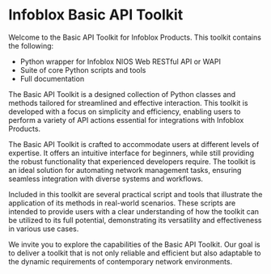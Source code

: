 # **Infoblox Basic API Toolkit**

Welcome to the Basic API Toolkit for Infoblox Products. This toolkit contains the following:

* Python wrapper for Infoblox NIOS Web RESTful API or WAPI
* Suite of core Python scripts and tools
* Full documentation

The Basic API Toolkit is a designed collection of Python classes and methods tailored for 
streamlined and effective interaction. This toolkit is developed with a focus on simplicity and
efficiency, enabling users to perform a variety of API actions essential for integrations with 
Infoblox Products.

The Basic API Toolkit is crafted to accommodate users at different levels of expertise. It offers an 
intuitive interface for beginners, while still providing the robust functionality that experienced 
developers require. The toolkit is an ideal solution for automating network management tasks, 
ensuring seamless integration with diverse systems and workflows.

Included in this toolkit are several practical script and tools that illustrate the application 
of its methods in real-world scenarios. These scripts are intended to provide users with a clear 
understanding of how the toolkit can be utilized to its full potential, demonstrating its 
versatility and effectiveness in various use cases.

We invite you to explore the capabilities of the Basic API Toolkit. Our goal is to deliver a 
toolkit that is not only reliable and efficient but also adaptable to the dynamic requirements of 
contemporary network environments.


